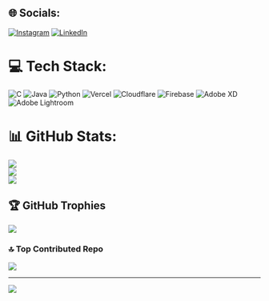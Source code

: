 
## 🌐 Socials:
[![Instagram](https://img.shields.io/badge/Instagram-%23E4405F.svg?logo=Instagram&logoColor=white)](https://instagram.com/i_kundankumar_) [![LinkedIn](https://img.shields.io/badge/LinkedIn-%230077B5.svg?logo=linkedin&logoColor=white)](https://linkedin.com/in/i-kundankumar) 

# 💻 Tech Stack:
![C](https://img.shields.io/badge/c-%2300599C.svg?style=for-the-badge&logo=c&logoColor=white) ![Java](https://img.shields.io/badge/java-%23ED8B00.svg?style=for-the-badge&logo=openjdk&logoColor=white) ![Python](https://img.shields.io/badge/python-3670A0?style=for-the-badge&logo=python&logoColor=ffdd54) ![Vercel](https://img.shields.io/badge/vercel-%23000000.svg?style=for-the-badge&logo=vercel&logoColor=white) ![Cloudflare](https://img.shields.io/badge/Cloudflare-F38020?style=for-the-badge&logo=Cloudflare&logoColor=white) ![Firebase](https://img.shields.io/badge/firebase-a08021?style=for-the-badge&logo=firebase&logoColor=ffcd34) ![Adobe XD](https://img.shields.io/badge/Adobe%20XD-470137?style=for-the-badge&logo=Adobe%20XD&logoColor=#FF61F6) ![Adobe Lightroom](https://img.shields.io/badge/Adobe%20Lightroom-31A8FF.svg?style=for-the-badge&logo=Adobe%20Lightroom&logoColor=white)
# 📊 GitHub Stats:
![](https://github-readme-stats.vercel.app/api?username=i-kundankumar&theme=nightowl&hide_border=false&include_all_commits=false&count_private=false)<br/>
![](https://github-readme-streak-stats.herokuapp.com/?user=i-kundankumar&theme=nightowl&hide_border=false)<br/>
![](https://github-readme-stats.vercel.app/api/top-langs/?username=i-kundankumar&theme=nightowl&hide_border=false&include_all_commits=false&count_private=false&layout=compact)

## 🏆 GitHub Trophies
![](https://github-profile-trophy.vercel.app/?username=i-kundankumar&theme=default&no-frame=true&no-bg=false&margin-w=4)

### 🔝 Top Contributed Repo
![](https://github-contributor-stats.vercel.app/api?username=i-kundankumar&limit=5&theme=dark&combine_all_yearly_contributions=true)

---
[![](https://visitcount.itsvg.in/api?id=i-kundankumar&icon=0&color=0)](https://visitcount.itsvg.in)

<!-- Proudly created with GPRM ( https://gprm.itsvg.in ) -->
